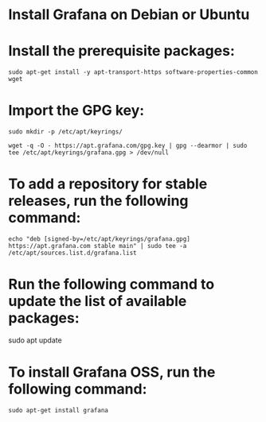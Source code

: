 # Install Grafana on Debian or Ubuntu

# Install the prerequisite packages:

    sudo apt-get install -y apt-transport-https software-properties-common wget
 
 # Import the GPG key:

    sudo mkdir -p /etc/apt/keyrings/

    wget -q -O - https://apt.grafana.com/gpg.key | gpg --dearmor | sudo tee /etc/apt/keyrings/grafana.gpg > /dev/null
 # To add a repository for stable releases, run the following command:

    echo "deb [signed-by=/etc/apt/keyrings/grafana.gpg] https://apt.grafana.com stable main" | sudo tee -a /etc/apt/sources.list.d/grafana.list
 # Run the following command to update the list of available packages:
   
   sudo apt update
   
  # To install Grafana OSS, run the following command:

    sudo apt-get install grafana
  